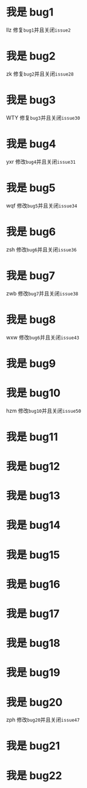 # 我是 bug1

llz 修复`bug1`并且关闭`issue2`

# 我是 bug2

zk 修复`bug2`并且关闭`issue28`

# 我是 bug3

WTY 修复`bug3`并且关闭`issue30`

# 我是 bug4

yxr 修改`bug4`并且关闭`issue31`

# 我是 bug5

wqf 修改`bug5`并且关闭`issue34`

# 我是 bug6

zsh 修改`bug6`并且关闭`issue36`

# 我是 bug7

zwb 修改`bug7`并且关闭`issue38`

# 我是 bug8

wxw 修改`bug6`并且关闭`issue43`

# 我是 bug9

# 我是 bug10
hzm 修改`bug10`并且关闭`issue50`

# 我是 bug11

# 我是 bug12

# 我是 bug13

# 我是 bug14

# 我是 bug15

# 我是 bug16

# 我是 bug17

# 我是 bug18

# 我是 bug19

# 我是 bug20
   zph 修改`bug20`并且关闭`issue47` 
# 我是 bug21

# 我是 bug22
